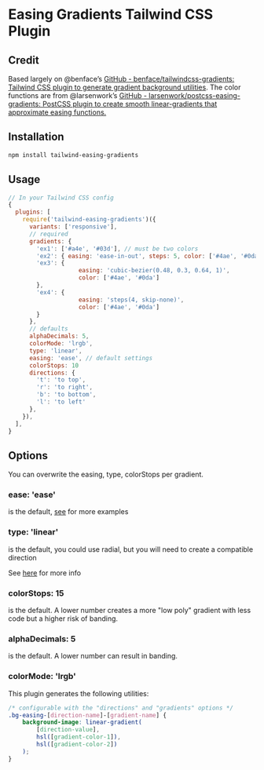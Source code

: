 # Easing Gradients Tailwind CSS Plugin

## Credit

Based largely on @benface’s [GitHub - benface/tailwindcss-gradients: Tailwind CSS plugin to generate gradient background utilities](https://github.com/benface/tailwindcss-gradients). The color functions are from @larsenwork’s [GitHub - larsenwork/postcss-easing-gradients: PostCSS plugin to create smooth linear-gradients that approximate easing functions.](https://github.com/larsenwork/postcss-easing-gradients)

## Installation

```bash
npm install tailwind-easing-gradients
```

## Usage

```js
// In your Tailwind CSS config
{
  plugins: [
    require('tailwind-easing-gradients')({
      variants: ['responsive'],
      // required
      gradients: {
        'ex1': ['#a4e', '#03d'], // must be two colors
        'ex2': { easing: 'ease-in-out', steps: 5, color: ['#4ae', '#0da'] }, // overwrite all settings
        'ex3': {
					easing: 'cubic-bezier(0.48, 0.3, 0.64, 1)',
					color: ['#4ae', '#0da']
        },
        'ex4': {
					easing: 'steps(4, skip-none)',
					color: ['#4ae', '#0da']
        }
      },
      // defaults
      alphaDecimals: 5,
      colorMode: 'lrgb',
      type: 'linear',
      easing: 'ease', // default settings
      colorStops: 10
      directions: {
        't': 'to top',
        'r': 'to right',
        'b': 'to bottom',
        'l': 'to left'
      },
    }),
  ],
}
```

## Options

You can overwrite the easing, type, colorStops per gradient.

### ease: 'ease'

is the default, [see](https://github.com/larsenwork/postcss-easing-gradients/blob/master/README.md) for more examples

### type: 'linear'

is the default, you could use radial, but you will need to create a compatible direction

See [here](https://github.com/larsenwork/postcss-easing-gradients/blob/master/README.md) for more info

### colorStops: 15

is the default. A lower number creates a more "low poly" gradient with less code but a higher risk of banding.

### alphaDecimals: 5

is the default. A lower number can result in banding.

### colorMode: 'lrgb'

This plugin generates the following utilities:

```css
/* configurable with the "directions" and "gradients" options */
.bg-easing-[direction-name]-[gradient-name] {
	background-image: linear-gradient(
		[direction-value],
		hsl([gradient-color-1]),
		hsl([gradient-color-2])
	);
}
```
